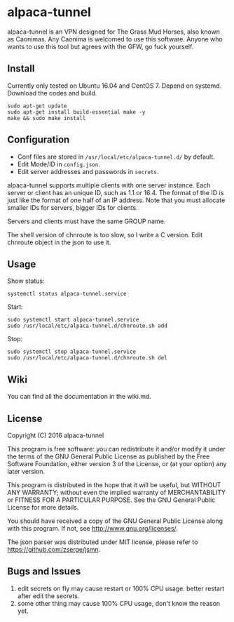 alpaca-tunnel
============


alpaca-tunnel is an VPN designed for The Grass Mud Horses, also known as
Caonimas. Any Caonima is welcomed to use this software. Anyone who wants
to use this tool but agrees with the GFW, go fuck yourself.


Install
-------

Currently only tested on Ubuntu 16.04 and CentOS 7. Depend on systemd.
Download the codes and build.

    sudo apt-get update
    sudo apt-get install build-essential make -y
    make && sudo make install


Configuration
-------------

- Conf files are stored in `/usr/local/etc/alpaca-tunnel.d/` by default.
- Edit Mode/ID in `config.json`.
- Edit server addresses and passwords in `secrets`.

alpaca-tunnel supports multiple clients with one server instance. Each server
or client has an unique ID, such as 1.1 or 16.4. The format of the ID is just
like the format of one half of an IP address. Note that you must allocate
smaller IDs for servers, bigger IDs for clients.

Servers and clients must have the same GROUP name.

The shell version of chnroute is too slow, so I write a C version. Edit chnroute object
in the json to use it.


Usage
-----

Show status:

    systemctl status alpaca-tunnel.service

Start:

    sudo systemctl start alpaca-tunnel.service
    sudo /usr/local/etc/alpaca-tunnel.d/chnroute.sh add

Stop:

    sudo systemctl stop alpaca-tunnel.service
    sudo /usr/local/etc/alpaca-tunnel.d/chnroute.sh del


Wiki
----

You can find all the documentation in the wiki.md.


License
-------

Copyright (C) 2016 alpaca-tunnel

This program is free software: you can redistribute it and/or modify
it under the terms of the GNU General Public License as published by
the Free Software Foundation, either version 3 of the License, or
(at your option) any later version.

This program is distributed in the hope that it will be useful,
but WITHOUT ANY WARRANTY; without even the implied warranty of
MERCHANTABILITY or FITNESS FOR A PARTICULAR PURPOSE.  See the
GNU General Public License for more details.

You should have received a copy of the GNU General Public License
along with this program.  If not, see <http://www.gnu.org/licenses/>.


The json parser was distributed under MIT license, please
refer to <https://github.com/zserge/jsmn>.


Bugs and Issues
----------------

1. edit secrets on fly may cause restart or 100% CPU usage. better restart after edit the secrets.
2. some other thing may cause 100% CPU usage, don't know the reason yet.




